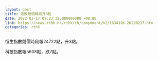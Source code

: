 ```yaml
---
layout: post
title: 港股競價時段升3點
date: 2022-02-17 09:23:32.000000000 +08:00
link: https://news.rthk.hk/rthk/ch/component/k2/1634196-20220217.htm
categories: rthk
---
```


恒生指數競價時段報24722點，升3點。

科技指數報5608點，跌7點。

